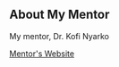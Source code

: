 ## About My Mentor

My mentor, Dr. Kofi Nyarko

[Mentor's Website]([https://htilua.org/about-the-pi](https://www.linkedin.com/in/kofinyarko/))


